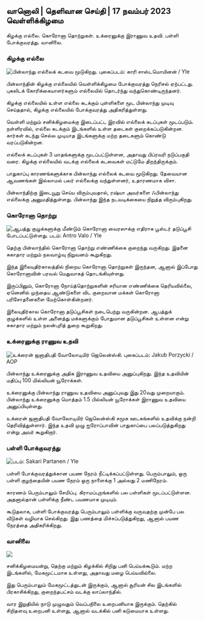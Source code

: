 ## வானொலி \| தெளிவான செய்தி \| 17 நவம்பர் 2023 வெள்ளிக்கிழமை

கிழக்கு எல்லை. கொரோனா தொற்றுகள். உக்ரைனுக்கு இராணுவ உதவி. பள்ளி போக்குவரத்து. வானிலை.

### கிழக்கு எல்லை

![பின்லாந்து எல்லைக் கடவை மூடுகிறது. புகைப்படம்: காரி சாஸ்டமொயினன் / Yle](https://images.cdn.yle.fi/image/upload/c_crop,h_2908,w_5178,x_0,y_0/ar_1.77777777777777777,c_fill,g1_faces.wd_105q_auto:eco/f_auto/fl_lossy/v1699908616/39-1200025655285565477b)

பின்லாந்தின் கிழக்கு எல்லையில் வெள்ளிக்கிழமை போக்குவரத்து நெரிசல் ஏற்பட்டது. புகலிடக் கோரிக்கையாளர்களும் எல்லையில் தொடர்ந்து வந்துகொண்டிருந்தனர்.

கிழக்கு எல்லையில் உள்ள எல்லை கடக்கும் புள்ளிகளை மூட பின்லாந்து முடிவு செய்ததால், கிழக்கு எல்லையில் போக்குவரத்து அதிகரித்துள்ளது.

வெள்ளி மற்றும் சனிக்கிழமைக்கு இடைப்பட்ட இரவில் எல்லைக் கடப்புகள் மூடப்படும். நள்ளிரவில், எல்லை கடக்கும் இடங்களில் உள்ள தடைகள் குறைக்கப்படுகின்றன. கார்கள் கடந்து செல்ல முடியாத இடங்களுக்கு மற்ற தடைகளும் கொண்டு வரப்படுகின்றன.

எல்லைக் கடப்புகள் 3 மாதங்களுக்கு மூடப்பட்டுள்ளன, அதாவது பிப்ரவரி நடுப்பகுதி வரை. கிழக்கு எல்லையில் வடக்கு எல்லைக் கடவைகள் மட்டுமே திறந்திருக்கும்.

பாதுகாப்பு காரணங்களுக்காக பின்லாந்து எல்லைக் கடவை மூடுகிறது. தேவையான ஆவணங்கள் இல்லாமல் பலர் எல்லைக்கு வந்துள்ளனர், உதாரணமாக விசா.

பின்லாந்திற்கு இடையூறு செய்ய விரும்புவதால், ரஷ்யா அவர்களை ஃபின்லாந்து எல்லைக்கு அனுமதித்துள்ளது. பின்லாந்து இந்த நடவடிக்கையை நிறுத்த விரும்புகிறது.

### கொரோனா தொற்று

![ஆபத்து குழுக்களுக்கு மீண்டும் கொரோனா வைரஸுக்கு எதிராக பூஸ்டர் தடுப்பூசி போடப்பட்டுள்ளது. படம்: Antro Valo / Yle](https://images.cdn.yle.fi/image/upload/c_crop,h_3247,w_5773,x_0,y_601/ar_1.77777777777777777,c_fill,g_2faces/wh_6750,wh_1750,wh_175q_auto:eco/f_auto/fl_lossy/v1699867130/39-11997076551e51acfff3)

தெற்கு பின்லாந்தில் கொரோனா தொற்று எண்ணிக்கை குறைந்து வருகிறது. இதனை சுகாதார மற்றும் நலவாழ்வு நிறுவனம் கூறுகிறது.

இந்த இலையுதிர்காலத்தில் நிறைய கொரோனா தொற்றுகள் இருந்தன, ஆனால் இப்போது கொரோனாவின் பரவல் மெதுவாகத் தொடங்கியுள்ளது.

இருப்பினும், கொரோனா நோய்த்தொற்றுகளின் சரியான எண்ணிக்கை தெரியவில்லை, ஏனெனில் முந்தைய ஆண்டுகளை விட குறைவான மக்கள் கொரோனா பரிசோதனைகளை மேற்கொள்கின்றனர்.

இலையுதிர்கால கொரோனா தடுப்பூசிகள் நடைபெற்று வருகின்றன. ஆபத்துக் குழுக்களில் உள்ள அனைத்து மக்களுக்கும் போதுமான தடுப்பூசிகள் உள்ளன என்று சுகாதார மற்றும் நலன்புரித் துறை கூறுகிறது.

### உக்ரைனுக்கு ராணுவ உதவி

![உக்ரைன் ஜனாதிபதி வோலோடிமிர் ஜெலென்ஸ்கி. புகைப்படம்: Jakub Porzycki / AOP](https://images.cdn.yle.fi/image/upload/c_crop,h_1393,w_2477,x_0,y_0/ar_1.77777777777777777,c_fill,g_1_faces.wr_1_75q_auto:eco/f_auto/fl_lossy/v1696579988/39-1182210651fc13097ccb)

பின்லாந்து உக்ரைனுக்கு அதிக இராணுவ உதவியை அனுப்புகிறது. இந்த உதவியின் மதிப்பு 100 மில்லியன் யூரோக்கள்.

உக்ரைனுக்கு பின்லாந்து ராணுவ உதவியை அனுப்புவது இது 20வது முறையாகும். பின்லாந்து உக்ரைனுக்கு மொத்தம் 1.5 பில்லியன் யூரோக்கள் இராணுவ உதவியை அனுப்பியுள்ளது.

உக்ரைன் ஜனாதிபதி வோலோடிமிர் ஜெலென்ஸ்கி சமூக ஊடகங்களில் உதவிக்கு நன்றி தெரிவித்துள்ளார். இந்த உதவி முழு ஐரோப்பாவின் பாதுகாப்பை பலப்படுத்துகிறது என்று அவர் கூறுகிறார்.

### பள்ளி போக்குவரத்து

![ படம்: Sakari Partanen / Yle](https://images.cdn.yle.fi/image/upload/c_crop,h_1494,w_2655,x_0,y_0/ar_1.77777777777777777,c_fill,g6_faces.d_12050/q_auto:eco/f_auto/fl_lossy/v1677057284/39-107608063f5dc988d5c3)

பள்ளி போக்குவரத்துக்கான பயண நேரம் நீட்டிக்கப்பட்டுள்ளது. பெரும்பாலும், ஒரு பள்ளி குழந்தையின் பயண நேரம் ஒரு நாளைக்கு 1 அல்லது 2 மணிநேரம்.

காரணம் பெரும்பாலும் சேமிப்பு. கிராமப்புறங்களில் பல பள்ளிகள் மூடப்பட்டுள்ளன. அதனால்தான் பள்ளிக்கு நீண்ட பயணமாக முடியும்.

கூடுதலாக, பள்ளி போக்குவரத்து பெரும்பாலும் பள்ளிக்கு வருவதற்கு முன்பே பல வீடுகள் வழியாக செல்கிறது. இது பணத்தை மிச்சப்படுத்துகிறது, ஆனால் பயண நேரத்தை அதிகரிக்கிறது.

### வானிலை

![](https://images.cdn.yle.fi/image/upload/c_crop,h_1080,w_1919,x_0,y_0/ar_1.7777777777777777,c_fill,g_faces,h_675,w/p_120.f_auto/fl_lossy/v1700238427/39-120255565579437e32dc)

சனிக்கிழமையன்று, தெற்கு மற்றும் கிழக்கில் சிறிது பனி பெய்யக்கூடும். மற்ற இடங்களில், மேகமூட்டமாக உள்ளது, அதாவது மழை பெய்யவில்லை.

இது பெரும்பாலும் மேகமூட்டத்துடன் இருக்கும், ஆனால் சூரியன் சில இடங்களில் பிரகாசிக்கிறது, குறைந்தபட்சம் வடக்கு லாப்லாந்தில்.

வார இறுதியில் நாடு முழுவதும் வெப்பநிலை உறைபனியாக இருக்கும். தெற்கில் சிறிதளவு உறைபனி உள்ளது, ஆனால் வடக்கில் பனி கடுமையாக உள்ளது.
